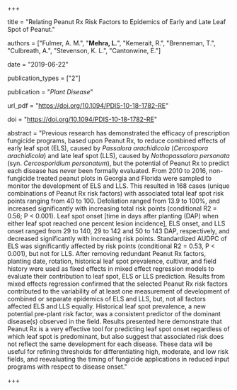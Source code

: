 +++

title = "Relating Peanut Rx Risk Factors to Epidemics of Early and Late Leaf Spot of Peanut."

authors = ["Fulmer, A. M.", "**Mehra, L.**", "Kemerait, R.", "Brenneman, T.", "Culbreath, A.", "Stevenson, K. L.", "Cantonwine, E."]

date = "2019-06-22"

publication_types = ["2"]

publication = "*Plant Disease*"

url_pdf = "https://doi.org/10.1094/PDIS-10-18-1782-RE"

doi = "https://doi.org/10.1094/PDIS-10-18-1782-RE"

abstract = "Previous research has demonstrated the efficacy of prescription fungicide programs, based upon Peanut Rx, to reduce combined effects of early leaf spot (ELS), caused by *Passalora arachidicola* (*Cercospora arachidicola*) and late leaf spot (LLS), caused by *Nothopassalora personata* (syn. *Cercosporidium personatum*), but the potential of Peanut Rx to predict each disease has never been formally evaluated. From 2010 to 2016, non-fungicide treated peanut plots in Georgia and Florida were sampled to monitor the development of ELS and LLS. This resulted in 168 cases (unique combinations of Peanut Rx risk factors) with associated total leaf spot risk points ranging from 40 to 100. Defoliation ranged from 13.9 to 100%, and increased significantly with increasing total risk points (conditional R2 = 0.56; P < 0.001). Leaf spot onset [time in days after planting (DAP) when either leaf spot reached one percent lesion incidence], ELS onset, and LLS onset ranged from 29 to 140, 29 to 142 and 50 to 143 DAP, respectively, and decreased significantly with increasing risk points. Standardized AUDPC of ELS was significantly affected by risk points (conditional R2 = 0.53, P < 0.001), but not for LLS. After removing redundant Peanut Rx factors, planting date, rotation, historical leaf spot prevalence, cultivar, and field history were used as fixed effects in mixed effect regression models to evaluate their contribution to leaf spot, ELS or LLS prediction. Results from mixed effects regression confirmed that the selected Peanut Rx risk factors contributed to the variability of at least one measurement of development of combined or separate epidemics of ELS and LLS, but, not all factors affected ELS and LLS equally. Historical leaf spot prevalence, a new potential pre-plant risk factor, was a consistent predictor of the dominant disease(s) observed in the field. Results presented here demonstrate that Peanut Rx is a very effective tool for predicting leaf spot onset regardless of which leaf spot is predominant, but also suggest that associated risk does not reflect the same development for each disease. These data will be useful for refining thresholds for differentiating high, moderate, and low risk fields, and reevaluating the timing of fungicide applications in reduced input programs with respect to disease onset."

+++